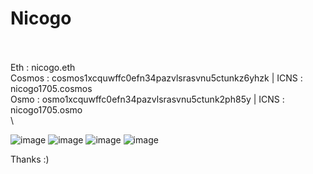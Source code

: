 # Nicogo
\
\
Eth     : nicogo.eth\
Cosmos  : cosmos1xcquwffc0efn34pazvlsrasvnu5ctunkz6yhzk | ICNS : nicogo1705.cosmos\
Osmo    : osmo1xcquwffc0efn34pazvlsrasvnu5ctunk2ph85y | ICNS : nicogo1705.osmo\
\

![image](https://github.com/Nicogo1705/Nicogo/assets/20603105/969b6387-811e-443f-b16c-9ea5422721c1)
![image](https://github.com/Nicogo1705/Nicogo/assets/20603105/9a6ba8e0-0129-412a-a4f2-7684fc7e7fc4)
![image](https://github.com/Nicogo1705/Nicogo/assets/20603105/e031dd40-df1d-42f6-ba13-af01bf9497fe)
![image](https://github.com/Nicogo1705/Nicogo/assets/20603105/02614d14-f14e-4366-a3ba-b14c6f14d514)

Thanks :)
